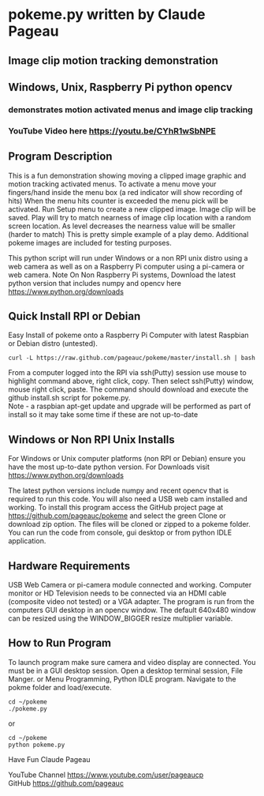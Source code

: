# pokeme.py  written by Claude Pageau
## Image clip motion tracking demonstration
## Windows, Unix, Raspberry Pi python opencv 
### demonstrates motion activated menus and image clip tracking

### YouTube Video here https://youtu.be/CYhR1wSbNPE

## Program Description
This is a fun demonstration showing moving a clipped image graphic
and motion tracking activated menus.  To activate a menu move your
fingers/hand inside the menu box (a red indicator will show recording
of hits)  When the menu hits counter is exceeded the menu pick will
be activated.
Run Setup menu to create a new clipped image.  Image clip will be saved.
Play will try to match nearness of image clip location with a random
screen location.  As level decreases the nearness value will be smaller (harder to match)
This is pretty simple example of a play demo.  Additional pokeme images
are included for testing purposes.

This python script will run under Windows or a non RPI unix distro using a 
web camera as well as on a Raspberry Pi computer using a pi-camera or 
web camera.  Note On Non Raspberry Pi systems, Download the latest python
version that includes numpy and opencv here https://www.python.org/downloads

## Quick Install RPI or Debian 
Easy Install of pokeme onto a Raspberry Pi Computer with latest Raspbian
or Debian distro (untested). 

    curl -L https://raw.github.com/pageauc/pokeme/master/install.sh | bash

From a computer logged into the RPI via ssh(Putty) session use mouse to highlight 
command above, right click, copy.  Then select ssh(Putty) window, mouse right
click, paste.  The command should download and execute the github install.sh 
script for pokeme.py.  
Note - a raspbian apt-get update and upgrade will be performed as part of install 
so it may take some time if these are not up-to-date

## Windows or Non RPI Unix Installs
For Windows or Unix computer platforms (non RPI or Debian) ensure you have the 
most up-to-date python version. For Downloads visit https://www.python.org/downloads

The latest python versions include numpy and recent opencv that is required to run
this code. You will also need a USB web cam installed and working. To install this 
program access the GitHub project page at https://github.com/pageauc/pokeme
and select the green Clone or download zip option. The files will be cloned or 
zipped to a pokeme folder. You can run the code from console, gui desktop or from
python IDLE application.

## Hardware Requirements
USB Web Camera or pi-camera module connected and working.
Computer monitor or HD Television needs to be connected via an HDMI cable
(composite video not tested) or a VGA adapter.
The program is run from the computers GUI desktop in an opencv window. 
The default 640x480 window can be resized using the WINDOW_BIGGER 
resize multiplier variable.

## How to Run Program

To launch program make sure camera and video display are connected. 
You must be in a GUI desktop session. Open a desktop terminal session, 
File Manger. or Menu Programming, Python IDLE program. 
Navigate to the pokme folder and load/execute.

    cd ~/pokeme
    ./pokeme.py

or

    cd ~/pokeme
    python pokeme.py

Have Fun
Claude Pageau

YouTube Channel https://www.youtube.com/user/pageaucp    
GitHub https://github.com/pageauc    

   
    
    